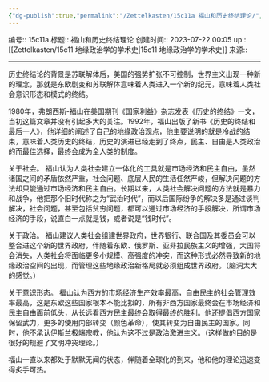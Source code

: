 ```yaml
---
{"dg-publish":true,"permalink":"/Zettelkasten/15c11a 福山和历史终结理论/","dgPassFrontmatter":true}
---
```


编号:: 15c11a
标题:: 福山和历史终结理论
创建时间:: 2023-07-22 00:05
up:: [[Zettelkasten/15c11 地缘政治学的学术史\|15c11 地缘政治学的学术史]]
来源:: 

---
历史终结论的背景是苏联解体后，美国的强势扩张不可控制，世界主义出现一种新的理念，那就是东欧剧变和苏联解体意味着人类进入一个新的纪元，意味着人类社会意识形态和模式的终结。

1980年，弗朗西斯-福山在美国期刊《国家利益》杂志发表《历史的终结》一文，当初这篇文章并没有引起多大的关注。1992年，福山出版了新书《历史的终结和最后一人》，他详细的阐述了自己的地缘政治观点，他主要说明的就是冷战的结束，意味着人类历史的终结，历史的演进已经走到了终点，民主、自由是人类政治的而最佳选择，最终会成为全人类的制度。

关于社会。
福山认为人类社会建立一体化的工具就是市场经济和民主自由，虽然诸国之间的矛盾依然严重，社会问题、底层人民的生活任然严峻，但解决问题的方法却只能通过市场经济和民主自由。长期以来，人类社会解决问题的方法就是暴力和战争，他把那个旧时代称之为“武治时代”，而以后国际纷争的解决多是通过谈判解决，社会问题，甚至包括贫穷问题，都可以通过市场经济的手段解决，所谓市场经济的手段，说直白一点就是钱，或者说是“钱时代”。

关于政治。
福山建议人类社会组建世界政府，世界银行、联合国及其委员会可以整合进这个新的世界政府，伴随着东欧、俄罗斯、亚非拉民族主义的增强，大国将会消失，人类社会将面临更多小规模、高强度的冲突，而这种形式必然导致新的地缘政治空间的出现，而管理这些地缘政治新格局就必须组成世界政府。（脑洞太大的感觉。）

关于意识形态。
福山认为西方的市场经济生产效率最高，自由民主的社会管理效率最高，这是东欧这些国家根本不能比拟的，所有非西方国家最终会在市场经济和民主自由面前低头，从长远看西方民主最终会取得最终的胜利。他还提倡西方国家保留武力，更多的使用内部转变（颜色革命），使其转变为自由民主的国家。同时，他不承认伊斯兰极端宗教，他认为这不过是政治激进主义。（这样做的目的是很好的规避了文明冲突理论。）

福山一直以来都处于默默无闻的状态，伴随着全球化的到来，他和他的理论迅速变得炙手可热。